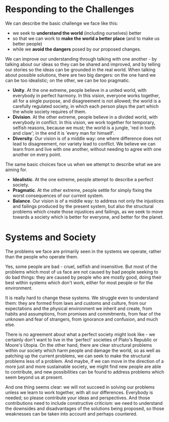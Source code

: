 # Responding to the Challenges

We can describe the basic challenge we face like this:

*    we seek to **understand the world** (including ourselves) better
*    so that we can work to **make the world a better place** (and to make us better people)
*    while we **avoid the dangers** posed by our proposed changes.

We can improve our understanding through talking with one another - by talking 
about our ideas so they can be shared and improved, and by telling our stories so the 
ideas can be grounded in the real world.  When talking about possible solutions, there 
are two big dangers: on the one hand we can be too idealistic; on the other, we can be too pragmatic.

*    **Unity**.  At the one extreme, people believe in a united world, with everybody in perfect
    harmony.  In this vision, everyone works together, all for a single purpose, and disagreement
    is not allowed; the world is a carefully regulated society, in which each person plays the
    part which the whole society requires of them.
*    **Division**.  At the other extreme, people believe in a divided world, with everybody in
    conflict. In this vision, we work together for temporary, selfish reasons, because we must;
    the world is a jungle, 'red in tooth and claw'; in the end it is 'every man for himself'.
*    **Diversity**.  Our vision is of a middle way: one where difference does not lead to
    disagreement, nor variety lead to conflict.  We believe we can learn from and live with one
    another, without needing to agree with one another on every point.

The same basic choices face us when we attempt to describe what we are aiming for.

*    **Idealistic**.  At the one extreme, people attempt to describe a perfect society.
*    **Pragmatic**.  At the other extreme, people settle for simply fixing the worst
    consequences of our current system.
*    **Balance**.  Our vision is of a middle way: to address not only the injustices and
    failings produced by the present system, but also the structural problems which create
    those injustices and failings, as we seek to move towards a society which is better
    for everyone, and better for the planet.

# Systems and Society

The problems we face are primarily seen in the systems we operate, rather than the people who 
operate them.

Yes, some people are bad - cruel, selfish and insensitive.  But most of the problems which 
most of us face are not caused by bad people seeking to do bad things: they are caused by people 
who are mostly good, doing their best within systems which don't work, either for most people 
or for the environment.

It is really hard to change these systems.  We struggle even to understand them: they are formed 
from laws and customs and culture, from our expectations and the physical environment we inherit 
and create, from habits and assumptions, from promises and commitments, from fear of the unknown 
and fear of strangers, from ignorance and confusion, and much else. 

There is no agreement about what a perfect society might look like - we certainly don't want to 
live in the 'perfect' societies of Plato's Republic or Moore's Utopia.  On the other hand, there 
are clear structural problems within our society which harm people and damage the world, so as 
well as patching up the current problems, we can seek to make the structural problems less of a 
problem.  And maybe, if we can move in the direction of a more just and more sustainable society, 
we might find new people are able to contribute, and new possibilities can be found to address 
problems which seem beyond us at present.

And one thing seems clear: we will not succeed in solving our problems unless we learn to work 
together, with all our differences.  Everybody is needed; so please contribute your ideas and 
perspectives.  And those contributions need to include constructive criticism: we need to 
understand the downsides and disadvantages of the solutions being proposed, so those weaknesses 
can be taken into account and perhaps countered.
